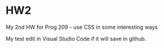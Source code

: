 # HW2
My 2nd HW for Prog 209 - use CSS in some interesting ways

My test edit in Visual Studio Code if it will save in github.